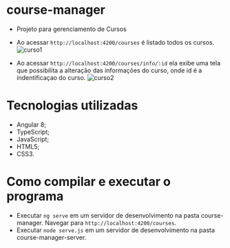 # course-manager
 
- Projeto para gerenciamento de Cursos


- Ao acessar `http://localhost:4200/courses` é listado todos os cursos.
![curso1](https://user-images.githubusercontent.com/30246572/134065671-5c8e9c69-77bd-405a-a3da-80574d34b681.png)

- Ao acessar `http://localhost:4200/courses/info/:id` ela exibe uma tela que possibilita a alteração das informações do curso, onde id é a indentificaçao do curso.
![curso2](https://user-images.githubusercontent.com/30246572/134065680-69da4afe-d4b7-4b47-a9a0-d35fae1a903f.png)


# Tecnologias utilizadas
- Angular 8;
- TypeScript;
- JavaScript;
- HTML5;
- CSS3.

# Como compilar e executar o programa

- Executar `ng serve` em um servidor de desenvolvimento na pasta course-manager. Navegar para `http://localhost:4200/courses`. 
- Executar `node serve.js` em um servidor de desenvolvimento na pasta course-manager-server.
